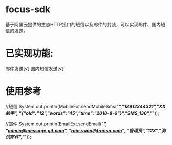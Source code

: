 # focus-sdk
基于阿里云提供的生态HTTP接口的短信以及邮件的封装，可以实现邮件、国内短信的发送。

# 已实现功能:

邮件发送[√]
国内短信发送[√]

# 使用参考

//短信
        System.out.println(MobileExt.sendMobileSms("***","18912344321","XX助手",
                "{\"oId\":\"12\",\"words\":\"45\",\"time\":\"2018-8-6\"}","SMS_136","***"));
                
 //邮件
        System.out.println(EmailExt.sendEmail("***", "admin@message.git.com",
                "rain.yuan@transn.com", "管理员","123","测试邮件","***"));
